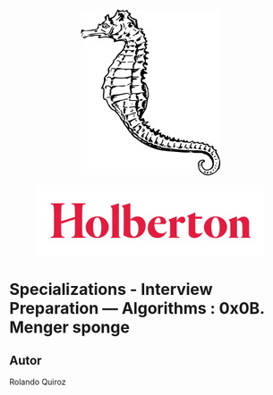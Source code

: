 # 
<p align="center">
  <img src="https://github.com/rolandoquiroz/images/blob/master/seahorse-draw.png" />
</p>

<p align="center">
  <img src="https://github.com/rolandoquiroz/images/blob/master/holberton-logo.png" />
</p>

# Specializations - Interview Preparation ― Algorithms : 0x0B. Menger sponge


## Autor
Rolando Quiroz
